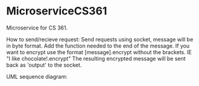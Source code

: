 # MicroserviceCS361

Microservice for CS 361.

How to send/recieve request:
  Send requests using socket, message will be in byte format. Add the function needed to the end of the message. If you want to encrypt use the format [message].encrypt without the brackets. IE "I like chocolate!.encrypt"
  The resulting encrypted message will be sent back as 'output' to the socket. 
  
UML sequence diagram:
